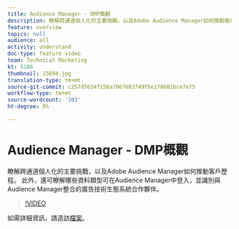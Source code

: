 ```yaml
---
title: Audience Manager - DMP概觀
description: 瞭解跨通道個人化的主要挑戰，以及Adobe Audience Manager如何推動客戶歷程。 此外，還可瞭解哪些資料類型可在Audience Manager中登入，並識別與Audience Manager整合的廣告技術生態系統合作夥伴。
feature: overview
topics: null
audience: all
activity: understand
doc-type: feature video
team: Technical Marketing
kt: 5106
thumbnail: 33894.jpg
translation-type: tm+mt
source-git-commit: c257df634f156a7067683749fbe178081bce7e75
workflow-type: tm+mt
source-wordcount: '103'
ht-degree: 0%

---
```



# Audience Manager - DMP概觀

瞭解跨通道個人化的主要挑戰，以及Adobe Audience Manager如何推動客戶歷程。 此外，還可瞭解哪些資料類型可在Audience Manager中登入，並識別與Audience Manager整合的廣告技術生態系統合作夥伴。

>[!VIDEO](https://video.tv.adobe.com/v/33894/?quality=12)

如需詳細資訊，請造訪[檔案](https://docs.adobe.com/content/help/en/audience-manager/user-guide/overview/aam-overview.html)。
